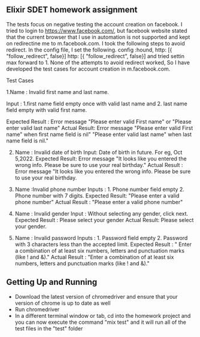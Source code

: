 ## Elixir SDET homework assignment

The tests focus on negative testing the account creation on facebook. I tried to login to https://www.facebook.com/, but facebook website stated that the current browser that I use in automation is not supported and kept on redirectine me to m.facebook.com. I took the following steps to avoid redirect.
In the config file, I set the  following. config :hound, http: [{ "follow_redirect", false}] http: [{ "follow_redirect", false}] and tried settin max forward to 1. None of the attempts to avoid redirect worked, So I have developed the test cases for account creation in m.facebook.com. 

Test Cases

1.Name : Invalid first name and last name.

  Input  : 1.first name field empty once with valid last name and
           2. last name field empty with valid first name.
          
  Expected Result : Error message "Please enter valid First name" or "Please enter valid last name"
  Actual Result:   Error message "Please enter valid First name" when first name field is nil" 
                    "Please enter valid last name" when last name field is  nil."
                    
2. Name : Invalid date of birth 
   Input: Date of birth in future. For eg, Oct 5,2022.
   Expected Result: Error message "It looks like you entered the wrong info. Please be sure to use your real birthday."
   Actual Result : Error message "It looks like you entered the wrong info. Please be sure to use your real birthday.
   
 3. Name :Invalid phone number
    Inputs : 1. Phone number field empty
             2. Phone number with 7 digits.
    Expected Result: "Please enter a valid phone number"
    Actual Result : "Please enter a valid phone number"
    
  4. Name : Invalid gender
     Input : Without selecting any gender, click next.
     Expected Result : Please select your gender
     Actual Result:  Please select your gender.
     
  5. Name : Invalid password
     Inputs : 1. Password field empty
              2. Password with 3 characters less than the accepted limit.
    Expected Result : " Enter a combination of at least six numbers, letters and punctuation marks (like ! and &)."
    Actual Result : "Enter a combination of at least six numbers, letters and punctuation marks (like ! and &)."
    
    
 


## Getting Up and Running

- Download the latest version of chromedriver and ensure that your version of chrome is up to date as well
- Run chromedriver
- In a different terminal window or tab, cd into the homework project and you can now execute the command "mix test" and it will run all of the test files in the "test" folder


